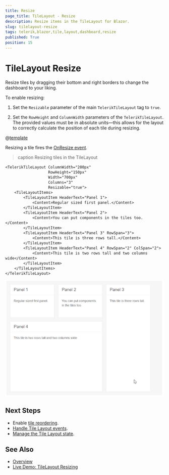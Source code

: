 ```yaml
---
title: Resize
page_title: TileLayout - Resize
description: Resize items in the TileLayout for Blazor.
slug: tilelayout-resize
tags: telerik,blazor,tile,layout,dashboard,resize
published: True
position: 15
---
```


# TileLayout Resize

Resize tiles by dragging their bottom and right borders to change the dashboard to your liking.

To enable resizing:

1. Set the `Resizable` parameter of the main `TelerikTileLayout` tag to `true`.

2. Set the  `RowHeight` and `ColumnWidth` parameters of the `TelerikTileLayout`. The provided values must be in absolute units—this allows for the layout to correctly calculate the position of each tile during resizing.

@[template](/_contentTemplates/tilelayout/basics.md#resizing-reordering-logic)

Resizing a tile fires the [OnResize event](slug://tilelayout-events#onresize).

>caption Resizing tiles in the TileLayout

````RAZOR
<TelerikTileLayout ColumnWidth="200px"
                   RowHeight="150px"
                   Width="700px"
                   Columns="3"
                   Resizable="true">
    <TileLayoutItems>
        <TileLayoutItem HeaderText="Panel 1">
            <Content>Regular sized first panel.</Content>
        </TileLayoutItem>
        <TileLayoutItem HeaderText="Panel 2">
            <Content>You can put components in the tiles too.</Content>
        </TileLayoutItem>
        <TileLayoutItem HeaderText="Panel 3" RowSpan="3">
            <Content>This tile is three rows tall.</Content>
        </TileLayoutItem>
        <TileLayoutItem HeaderText="Panel 4" RowSpan="2" ColSpan="2">
            <Content>This tile is two rows tall and two columns wide</Content>
        </TileLayoutItem>
    </TileLayoutItems>
</TelerikTileLayout>
````

![resize tiles](images/tilelayout-resizing-overview.gif)


## Next Steps

* Enable [tile reordering](slug://tilelayout-reorder).
* [Handle Tile Layout events](slug://tilelayout-events).
* [Manage the Tile Layout state](slug://tilelayout-state).


## See Also

* [Overview](slug://tilelayout-overview)
* [Live Demo: TileLayout Resizing](https://demos.telerik.com/blazor-ui/tilelayout/resizing)
